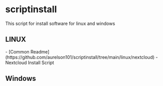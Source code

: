 # scriptinstall
<p>This script for install software for linux and windows<p>

<p><h2>LINUX</h2></p>
<p>- [Common Readme](https://github.com/aurelson101/scriptinstall/tree/main/linux/nextcloud) - Nextcloud Install Script</p>

<p><h2>Windows</h2></p>